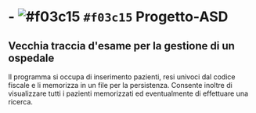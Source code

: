 # - ![#f03c15](https://via.placeholder.com/15/f03c15/000000?text=+) `#f03c15` Progetto-ASD
## Vecchia traccia d'esame per la gestione di un ospedale
Il programma si occupa di inserimento pazienti, resi univoci dal codice fiscale e li memorizza in un file per la persistenza. Consente inoltre di visualizzare tutti i pazienti memorizzati ed eventualmente di effettuare una ricerca.
